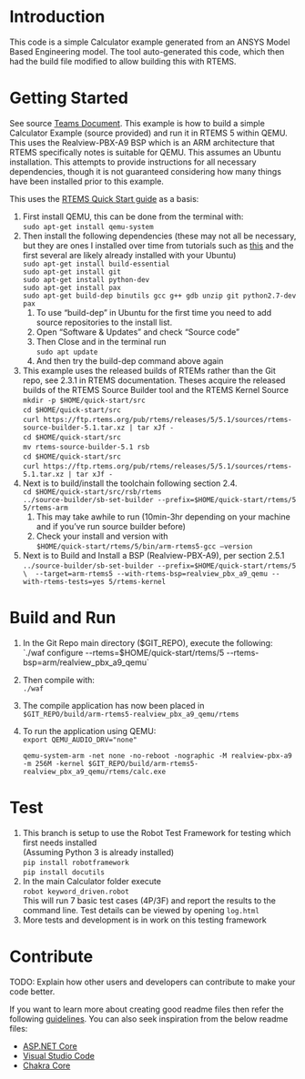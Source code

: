 # Introduction 
This code is a simple Calculator example generated from an ANSYS Model Based Engineering model. The tool auto-generated this code, which then had the build file modified to allow building this with RTEMS.

# Getting Started
See source [Teams Document](https://dodtelework.sharepoint.com/:w:/r/sites/TheRealXG/_layouts/15/Doc.aspx?sourcedoc=%7B532D209A-A593-4293-B97F-2C0D48470E42%7D&file=RTEMS_QEMU_Calc_Walkthrough.docx&action=default&mobileredirect=true).
This example is how to build a simple Calculator Example (source provided) and run it in RTEMS 5 within QEMU. This uses the Realview-PBX-A9 BSP which is an ARM architecture that RTEMS specifically notes is suitable for QEMU. This assumes an Ubuntu installation. This attempts to provide instructions for all necessary dependencies, though it is not guaranteed considering how many things have been installed prior to this example. 

This uses the [RTEMS Quick Start guide](https://docs.rtems.org/branches/master/user/start/index.html#) as a basis:
1. First install QEMU, this can be done from the terminal with:  
	`sudo apt-get install qemu-system`
2. Then install the following dependencies (these may not all be necessary, but they are ones I installed over time from tutorials such as [this](http://alanstechnotes.blogspot.com/2013/03/setting-up-rtems-development.html) and the first several are likely already installed with your Ubuntu)  
	    `sudo apt-get install build-essential`  
	    `sudo apt-get install git`  
	    `sudo apt-get install python-dev`  
	    `sudo apt-get install pax`  
	    `sudo apt-get build-dep binutils gcc g++ gdb unzip git python2.7-dev pax` 
	1. To use “build-dep” in Ubuntu for the first time you need to add source repositories to the install list.  
	2. Open “Software & Updates” and check “Source code”  
	3. Then Close and in the terminal run  
		`sudo apt update`
	4. And then try the build-dep command above again  
3. This example uses the released builds of RTEMs rather than the Git repo, see 2.3.1 in RTEMS documentation. Theses acquire the released builds of the RTEMS Source Builder tool and the RTEMS Kernel Source  
		`mkdir -p $HOME/quick-start/src`  
		`cd $HOME/quick-start/src`  
		`curl https://ftp.rtems.org/pub/rtems/releases/5/5.1/sources/rtems-source-builder-5.1.tar.xz | tar xJf -`  
		`cd $HOME/quick-start/src`  
		`mv rtems-source-builder-5.1 rsb`  
		`cd $HOME/quick-start/src`  
		`curl https://ftp.rtems.org/pub/rtems/releases/5/5.1/sources/rtems-5.1.tar.xz | tar xJf -`  
4. Next is to build/install the toolchain following section 2.4.  
		`cd $HOME/quick-start/src/rsb/rtems`  
		`../source-builder/sb-set-builder --prefix=$HOME/quick-start/rtems/5 5/rtems-arm`  
	1. This may take awhile to run (10min-3hr depending on your machine and if you’ve run source builder before)  
	2. Check your install and version with  
	`$HOME/quick-start/rtems/5/bin/arm-rtems5-gcc –version`  
5. Next is to Build and Install a BSP (Realview-PBX-A9), per section 2.5.1  
		`../source-builder/sb-set-builder --prefix=$HOME/quick-start/rtems/5 \ 
--target=arm-rtems5 --with-rtems-bsp=realview_pbx_a9_qemu --with-rtems-tests=yes 5/rtems-kernel`  




# Build and Run
1.	In the Git Repo main directory ($GIT_REPO), execute the following:  
	`./waf configure --rtems=$HOME/quick-start/rtems/5 --rtems-bsp=arm/realview_pbx_a9_qemu`  
2.	Then compile with:  
	`./waf`
3.	The compile application has now been placed in  
	`$GIT_REPO/build/arm-rtems5-realview_pbx_a9_qemu/rtems`
4.	To run the application using QEMU:  
	`export QEMU_AUDIO_DRV="none"`  

	`qemu-system-arm -net none -no-reboot -nographic -M realview-pbx-a9 -m 256M -kernel $GIT_REPO/build/arm-rtems5-realview_pbx_a9_qemu/rtems/calc.exe`

# Test
1. This branch is setup to use the Robot Test Framework for testing which first needs installed  
	(Assuming Python 3 is already installed)  
	`pip install robotframework`  
	`pip install docutils`  
2. In the main Calculator folder execute  
	`robot keyword_driven.robot`  
	This will run 7 basic test cases (4P/3F) and report the results to the command line. Test details can be viewed by opening `log.html`  
3. More tests and development is in work on this testing framework

# Contribute
TODO: Explain how other users and developers can contribute to make your code better. 

If you want to learn more about creating good readme files then refer the following [guidelines](https://docs.microsoft.com/en-us/azure/devops/repos/git/create-a-readme?view=azure-devops). You can also seek inspiration from the below readme files:
- [ASP.NET Core](https://github.com/aspnet/Home)
- [Visual Studio Code](https://github.com/Microsoft/vscode)
- [Chakra Core](https://github.com/Microsoft/ChakraCore)